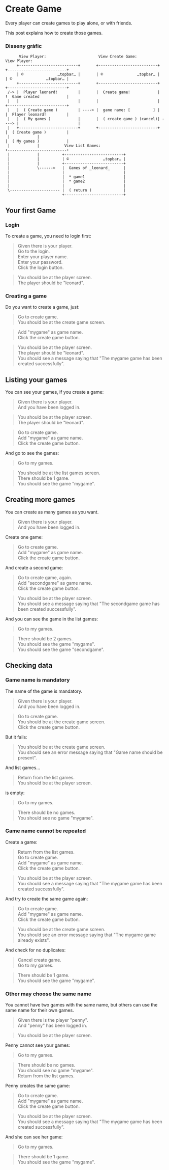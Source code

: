 # Create Game

Every player can create games to play 
alone, or with friends. 

This post explains how to create those games.

### Disseny gràfic

```                                                           
      View Player:                       View Create Game:                  View Player:
     +--------------------------+       +--------------------------+       +--------------------------+
     | ©               …topbar… |       | ©               …topbar… |       | ©               …topbar… |
     +--------------------------+       +--------------------------+       +--------------------------+
 /-> |  Player leonard!         |       |  Create game!            |       !  Game created            |
 |   |                          |       |                          |       +--------------------------+
 |   |  ( Create game )         | ----> |  game name: [          ] |       |  Player leonard!         |
 |   |  ( My games )            |       |  ( create game ) (cancel)| ----> |                          |
 |   +--------------------------+       +--------------------------+       |  ( Create game )         |
 |            |                                                            |  ( My games )            |
 |            |           View List Games:                                 +--------------------------+
 |            |          +--------------------------+
 |            |          | ©               …topbar… |
 |            |          +--------------------------+
 |            \------>   |  Games of _leonard_      |
 |                       |                          |
 |                       |  * game1                 |
 |                       |  * game2                 |
 |                       |                          |
 \---------------------- |  ( return )              |
                         +--------------------------+

```                                                                                                              


## Your first Game

### Login

To create a game, you need to login first:

 > Given there is your player.    
 > Go to the login.  
 > Enter your player name.    
 > Enter your password.  
 > Click the login button.  
 <!-- SNAPSHOT status=200 -->

 > You should be at the player screen.   
 > The player should be "leonard".   
 
### Creating a game

Do you want to create a game, just:

 > Go to create game.   
 > You should be at the create game screen.    

 > Add "mygame" as game name.  
 > Click the create game button.  
 <!-- SNAPSHOT status=200 -->
 > You should be at the player screen.  
 > The player should be "leonard".  
 > You should see a message saying that "The mygame game has been created successfully".    

## Listing your games

You can see your games, if you create a game:

 > Given there is your player.  
 > And you have been logged in.  
  <!-- SNAPSHOT status=200 -->  
 > You should be at the player screen.  
 > The player should be "leonard".  

 > Go to create game.  
 > Add "mygame" as game name.    
 > Click the create game button.    
 <!-- SNAPSHOT status=200 -->  

And go to see the games:

 > Go to my games.  
 <!-- SNAPSHOT status=200 -->  
 > You should be at the list games screen.    
 > There should be 1 game.  
 > You should see the game "mygame".    

## Creating more games

You can create as many games as you want.

 > Given there is your player.  
 > And you have been logged in.  
 <!-- SNAPSHOT status=200 -->  

Create one game:

 > Go to create game.  
 > Add "mygame" as game name.  
 > Click the create game button.  
 <!-- SNAPSHOT status=200 -->  

And create a second game:

 > Go to create game, again.  
 > Add "secondgame" as game name.  
 > Click the create game button.  
 <!-- SNAPSHOT status=200 -->
 > You should be at the player screen.    
 > You should see a message saying that "The secondgame game has been created successfully".  

And you can see the game in the list games:

 > Go to my games.  
 <!-- SNAPSHOT status=200 -->  
 > There should be 2 games.  
 > You should see the game "mygame".    
 > You should see the game "secondgame".  

## Checking data

### Game name is mandatory

The name of the game is mandatory.

 > Given there is your player.  
 > And you have been logged in.  
 <!-- SNAPSHOT status=200 -->  
 > Go to create game.  
 > You should be at the create game screen.        
 > Click the create game button.   
 <!-- SNAPSHOT status=400 -->  

But it fails:

 > You should be at the create game screen.      
 > You should see an error message saying that "Game name should be present".  

And list games...

 > Return from the list games.  
 > You should be at the player screen.  

is empty:

 > Go to my games.  
 <!-- SNAPSHOT status=200 -->
 > There should be no games.  
 > You should see no game "mygame".  

### Game name cannot be repeated

Create a game:

 > Return from the list games.    
 > Go to create game.  
 > Add "mygame" as game name.  
 > Click the create game button.  
 <!-- SNAPSHOT status=200 -->  
 > You should be at the player screen.      
 > You should see a message saying that "The mygame game has been created successfully".  

And try to create the same game again:

 > Go to create game.  
 > Add "mygame" as game name.  
 > Click the create game button.  
 <!-- SNAPSHOT status=400 -->
 > You should be at the create game screen.      
 > You should see an error message saying that "The mygame game already exists".  

And check for no duplicates:

 > Cancel create game.  
 > Go to my games.  
 <!-- SNAPSHOT status=200 -->
 > There should be 1 game.  
 > You should see the game "mygame".  

### Other may choose the same name

You cannot have two games with the same name, 
but others can use the same name for their own games.

 > Given there is the player "penny".  
 > And "penny" has been logged in.  
 <!-- SNAPSHOT status=200 -->
 > You should be at the player screen.  

Penny cannot see your games:

 > Go to my games.  
 <!-- SNAPSHOT status=200 -->
 > There should be no games.  
 > You should see no game "mygame".  
 > Return from the list games.  

Penny creates the same game:

 > Go to create game.  
 > Add "mygame" as game name.  
 > Click the create game button.  
 <!-- SNAPSHOT status=200 -->  
 > You should be at the player screen.      
 > You should see a message saying that "The mygame game has been created successfully".  

And she can see her game:

 > Go to my games.  
 <!-- SNAPSHOT status=200 -->
 > There should be 1 game.  
 > You should see the game "mygame".  

